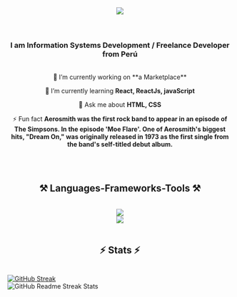 <br/>
<h1 align="center">
    <img src="https://readme-typing-svg.herokuapp.com/?font=Righteous&size=35&center=true&vCenter=true&width=500&height=70&duration=4000&lines=Hi + There!+😎;+I'm+Daniel+Sebastiani+Sobenes;" />
</h1>
<br/>
<div align="center" >
<h3 align="center">I am Information Systems Development / Freelance Developer from Perú</h3>
</div>
<br/>
<div align="center">
  🔭 I’m currently working on **a Marketplace** 
    
  🌱 I’m currently learning  **React, ReactJs, javaScript** 
  
  💬 Ask me about **HTML, CSS** 
  
  ⚡ Fun fact  **Aerosmith was the first rock band to appear in an episode of The Simpsons.
  In the episode 'Moe Flare'. One of Aerosmith's biggest hits, "Dream On," was
  originally released in 1973 as the first single from the band's self-titled
  debut album.**

</div>
<br/>   <!--   <a href="https://dlss84.github.io" target="_blank">   <img src="https://img.shields.io/badge/Portfolio-FF5722?style=for-the-badge&logo=todoist&logoColor=white" target="_blank" />  </a>      -->
</div>

<br/>

<h2 align="center">⚒️ Languages-Frameworks-Tools ⚒️</h2>
<br/>
<div align="center">
    <img src="https://skillicons.dev/icons?i=react,bootstrap,html,css,vscode,github,figma,tailwind" /><br/>
    <img src="https://skillicons.dev/icons?i=nodejs,python,javascript,firebase,mongodb,java,mysql" /><br>
</div>

<br/>

<h2 align="center">⚡ Stats ⚡</h2>
<br>
  <a href="https://git.io/streak-stats">
      <img src="https://streak-stats.demolab.com?user=Dlss84&theme=transparent&hide_border=true" alt="GitHub Streak" />
    </a>    
    <br/>
    <img alt="GitHub Readme Streak Stats" src="preview.php?user=Dlss84&amp;theme=transparent&amp;hide_border=true" style="display: block;">
<div align=center>
<br/>

<br/>

<br/>

<br/>
 
</div>


<br/>

<br/>

